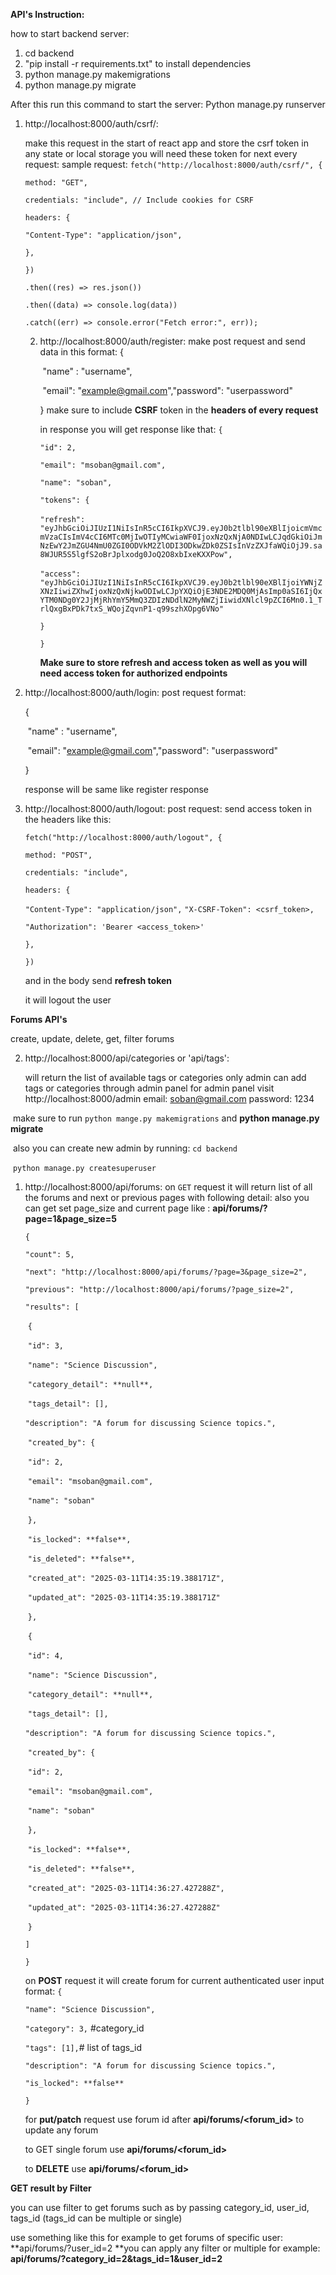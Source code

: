 **API's Instruction:**

how to start backend server:

1. cd backend
2. "pip install -r requirements.txt" to install dependencies 
3. python manage.py makemigrations
4. python manage.py migrate

After this run this command to start the server:
Python manage.py runserver

1. http://localhost:8000/auth/csrf/:

   make this request in the start of react app and store the csrf token in any state or local storage you will need these token for next every request:
   sample request:
   `fetch("http://localhost:8000/auth/csrf/", {`

     `method: "GET",`

     `credentials: "include", // Include cookies for CSRF`

     `headers: {`

      `"Content-Type": "application/json",`

     `},`

    `})`

     `.then((res) => res.json())`

     `.then((data) => console.log(data))`

     `.catch((err) => console.error("Fetch error:", err));`

   2. http://localhost:8000/auth/register:
      make post request and send data in this format:
      {

      ​	"name" : "username",

      ​	"email": "example@gmail.com",
      ​	"password": "userpassword"

      }
      make sure to include **CSRF** token in the **headers of every request**

      in response you will get response like that:
      `{`

        `"id": 2,`

        `"email": "msoban@gmail.com",`

        `"name": "soban",`

        `"tokens": {`

      ​    `"refresh": "eyJhbGciOiJIUzI1NiIsInR5cCI6IkpXVCJ9.eyJ0b2tlbl90eXBlIjoicmVmcmVzaCIsImV4cCI6MTc0MjIwOTIyMCwiaWF0IjoxNzQxNjA0NDIwLCJqdGkiOiJmNzEwY2JmZGU4NmU0ZGI0ODVkM2ZlODI3ODkwZDk0ZSIsInVzZXJfaWQiOjJ9.sa8WJUR5S5lgfS2oBrJplxodg0JoQ2O8xbIxeKXXPow",`

      ​    `"access": "eyJhbGciOiJIUzI1NiIsInR5cCI6IkpXVCJ9.eyJ0b2tlbl90eXBlIjoiYWNjZXNzIiwiZXhwIjoxNzQxNjkwODIwLCJpYXQiOjE3NDE2MDQ0MjAsImp0aSI6IjQxYTM0NDg0Y2JjMjRhYmY5MmQ3ZDIzNDdlN2MyNWZjIiwidXNlcl9pZCI6Mn0.1_TrlQxgBxPDk7txS_WQojZqvnP1-q99szhXOpg6VNo"`

        `}`

      `}`

      **Make sure to store refresh and access token as well as you will need access token for authorized endpoints**



3. http://localhost:8000/auth/login:
   post request format:

   {

   ​	"name" : "username",

   ​	"email": "example@gmail.com",
   ​	"password": "userpassword"

   }

   response will be same like register response

4. http://localhost:8000/auth/logout:
   post request:
   send access token in the headers like this:

   `fetch("http://localhost:8000/auth/logout", {`

     `method: "POST",`

     `credentials: "include",`

     `headers: {`

      `"Content-Type": "application/json",`
   `"X-CSRF-Token": <csrf_token>,`

   `"Authorization": 'Bearer <access_token>'`  

     `},`

    `})`

   and in the body send **refresh token**

   it will logout the user



**Forums API's**

create, update, delete, get, filter forums

2. http://localhost:8000/api/categories or 'api/tags':

   will return the list of available tags or categories
   only admin can add tags or categories through admin panel
   for admin panel visit http://localhost:8000/admin
   email: soban@gmail.com
   password: 1234

​	make sure to run `python mange.py makemigrations` and **python manage.py migrate**



​	also you can create new admin by running:
​	`cd backend`

​	`python manage.py createsuperuser`

1. http://localhost:8000/api/forums:
   on `GET` request it will return list of all the forums and next or previous pages with following detail:
   also you can get set page_size and current page like : **api/forums/?page=1&page_size=5**
   
   `{`
   
     `"count": 5,`
   
     `"next": "http://localhost:8000/api/forums/?page=3&page_size=2",`
   
     `"previous": "http://localhost:8000/api/forums/?page_size=2",`
   
     `"results": [`
   
   ​    `{`
   
   ​      `"id": 3,`
   
   ​      `"name": "Science Discussion",`
   
   ​      `"category_detail": **null**,`
   
   ​      `"tags_detail": [],`
   
   ​      `"description": "A forum for discussing Science topics.",`
   
   ​      `"created_by": {`
   
   ​        `"id": 2,`
   
   ​        `"email": "msoban@gmail.com",`
   
   ​        `"name": "soban"`
   
   ​      `},`
   
   ​      `"is_locked": **false**,`
   
   ​      `"is_deleted": **false**,`
   
   ​      `"created_at": "2025-03-11T14:35:19.388171Z",`
   
   ​      `"updated_at": "2025-03-11T14:35:19.388171Z"`
   
   ​    `},`
   
   ​    `{`
   
   ​      `"id": 4,`
   
   ​      `"name": "Science Discussion",`
   
   ​      `"category_detail": **null**,`
   
   ​      `"tags_detail": [],`
   
   ​      `"description": "A forum for discussing Science topics.",`
   
   ​      `"created_by": {`
   
   ​        `"id": 2,`
   
   ​        `"email": "msoban@gmail.com",`
   
   ​        `"name": "soban"`
   
   ​      `},`
   
   ​      `"is_locked": **false**,`
   
   ​      `"is_deleted": **false**,`
   
   ​      `"created_at": "2025-03-11T14:36:27.427288Z",`
   
   ​      `"updated_at": "2025-03-11T14:36:27.427288Z"`
   
   ​    `}`
   
     `]`
   
   `}`


   on **POST** request it will create forum for current authenticated user input format:
   `{`

    `"name": "Science Discussion",`
    
    `"category": 3,` #category_id
    
    `"tags": [1],`# list of tags_id
    
    `"description": "A forum for discussing Science topics.",`
    
    `"is_locked": **false**`

   `}`

   

   for **put/patch** request use forum id after **api/forums/<forum_id>** to update any forum

   to GET single forum use **api/forums/<forum_id>**

   to **DELETE** use **api/forums/<forum_id>**



**GET result by Filter**

you can use filter to get forums such as by passing category_id, user_id, tags_id (tags_id can be multiple or single)

use something like this for example to get forums of specific user: **api/forums/?user_id=2 **you can apply any filter or multiple for example: **api/forums/?category_id=2&tags_id=1&user_id=2**

